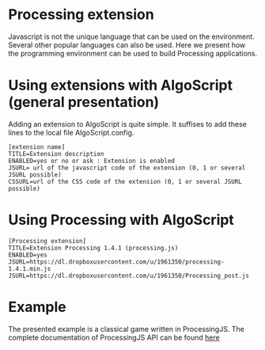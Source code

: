 Processing extension
=======================
Javascript is not the unique language that can be used on the environment. Several other popular languages can also be used. Here we present how the programming environment can be used to build Processing applications. 

# Using extensions with AlgoScript (general presentation)
Adding an extension to AlgoScript is quite simple. It suffises to add these lines to the local file AlgoScript.config. 

	[extension name]
	TITLE=Extension description
	ENABLED=yes or no or ask : Extension is enabled
	JSURL= url of the javascript code of the extension (0, 1 or several JSURL possible)
	CSSURL=url of the CSS code of the extension (0, 1 or several JSURL possible)

# Using Processing with AlgoScript

	[Processing extension]
	TITLE=Extension Processing 1.4.1 (processing.js)
	ENABLED=yes
	JSURL=https://dl.dropboxusercontent.com/u/1961350/processing-1.4.1.min.js
	JSURL=https://dl.dropboxusercontent.com/u/1961350/Processing_post.js

# Example

The presented example is a classical game written in ProcessingJS.
The complete documentation of ProcessingJS API can be found [here](http://processingjs.org "ProcessingJS.js") 
